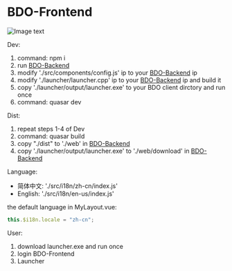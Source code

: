 # BDO-Frontend

![Image text](https://github.com/canplay/BDO-Frontend/blob/master/preview.png)

Dev:

1. command: npm i
2. run [BDO-Backend](https://github.com/canplay/BDO-Backend)
3. modify './src/components/config.js' ip to your [BDO-Backend](https://github.com/canplay/BDO-Backend) ip
4. modify './launcher/launcher.cpp' ip to your [BDO-Backend](https://github.com/canplay/BDO-Backend) ip and build it
5. copy './launcher/output/launcher.exe' to your BDO client dirctory and run once
6. command: quasar dev

Dist:

1. repeat steps 1-4 of Dev
2. command: quasar build
3. copy "./dist" to './web' in [BDO-Backend](https://github.com/canplay/BDO-Backend)
4. copy './launcher/output/launcher.exe' to './web/download' in [BDO-Backend](https://github.com/canplay/BDO-Backend)

Language:

- 简体中文: './src/i18n/zh-cn/index.js'
- English: './src/i18n/en-us/index.js'

the default language in MyLayout.vue:

```js
this.$i18n.locale = "zh-cn";
```

User:

1. download launcher.exe and run once
2. login BDO-Frontend
3. Launcher
